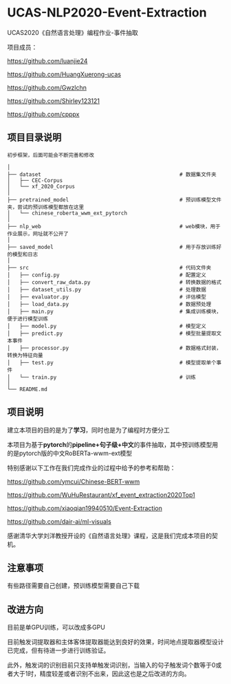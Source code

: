 # UCAS-NLP2020-Event-Extraction
UCAS2020《自然语言处理》编程作业-事件抽取

项目成员：

https://github.com/luanjie24

https://github.com/HuangXuerong-ucas

https://github.com/Gwzlchn

https://github.com/Shirley123121

https://github.com/cpppx


## 项目目录说明

```
初步框架，后面可能会不断完善和修改

│
├── dataset                                             # 数据集文件夹
│   ├── CEC-Corpus
│   └── xf_2020_Corpus 
│
├── pretrained_model                                    # 预训练模型文件夹，尝试的预训练模型都放在这里
│   └── chinese_roberta_wwm_ext_pytorch
│
├── nlp_web                                             # web模块，用于作业展示，网址就不公开了
│   
├── saved_model                                         # 用于存放训练好的模型和日志
│   
├── src                                                 # 代码文件夹
│   ├── config.py                                       # 配置定义
│   ├── convert_raw_data.py                             # 转换数据的格式 
│   ├── dataset_utils.py                                # 处理数据
│   ├── evaluator.py                                    # 评估模型
│   ├── load_data.py                                    # 数据预处理
│   ├── main.py                                         # 集成训练模块，便于进行模型训练
│   ├── model.py                                        # 模型定义
│   ├── predict.py                                      # 模型批量提取文本事件
│   ├── processor.py                                    # 数据格式封装，转换为特征向量
│   ├── test.py                                         # 模型提取单个事件
│   └── train.py                                        # 训练
│
└── README.md

```

## 项目说明

建立本项目的目的是为了**学习**，同时也是为了编程时方便分工

本项目为基于**pytorch**的**pipeline+句子级+中文**的事件抽取，其中预训练模型用的是pytorch版的中文RoBERTa-wwm-ext模型

特别感谢以下工作在我们完成作业的过程中给予的参考和帮助：

https://github.com/ymcui/Chinese-BERT-wwm

https://github.com/WuHuRestaurant/xf_event_extraction2020Top1

https://github.com/xiaoqian19940510/Event-Extraction

https://github.com/dair-ai/ml-visuals

感谢清华大学刘洋教授开设的《自然语言处理》课程，这是我们完成本项目的契机。

## 注意事项
有些路径需要自己创建，预训练模型需要自己下载

## 改进方向
目前是单GPU训练，可以改成多GPU

目前触发词提取器和主体客体提取器能达到良好的效果，时间地点提取器模型设计已完成，但有待进一步进行训练验证。

此外，触发词的识别目前只支持单触发词识别，当输入的句子触发词个数等于0或者大于1时，精度较差或者识别不出来，因此这也是之后改进的方向。


